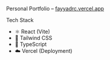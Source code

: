 Personal Portfolio – [fayyadrc.vercel.app](https://fayyadrc.vercel.app)

Tech Stack

- ⚛️ React (Vite)
- 🎨 Tailwind CSS
- 📝 TypeScript 
- ☁️ Vercel (Deployment)
